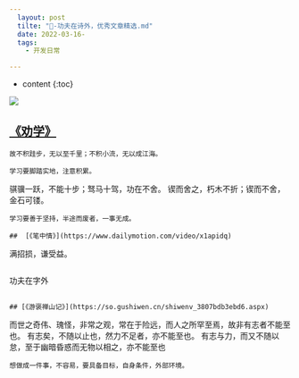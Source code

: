 ```yaml
---
  layout: post
  tilte: "📝-功夫在诗外，优秀文章精选.md"
  date: 2022-03-16-
  tags: 
    - 开发日常

---
```



* content
{:toc}


![](https://upload-images.jianshu.io/upload_images/15312191-0742d4b2c2b860da.png?imageMogr2/auto-orient/strip%7CimageView2/2/w/1240)


## [《劝学》](https://so.gushiwen.cn/shiwenv_c743b1310a1c.aspx)

```
故不积跬步，无以至千里；不积小流，无以成江海。

学习要脚踏实地，注意积累。
```
骐骥一跃，不能十步；驽马十驾，功在不舍。
锲而舍之，朽木不折；锲而不舍，金石可镂。
```
学习要善于坚持，半途而废者，一事无成。

##  [《笔中情》](https://www.dailymotion.com/video/x1apidq)
```
满招损，谦受益。
```
```
功夫在字外
```

## [《游褒禅山记》](https://so.gushiwen.cn/shiwenv_3807bdb3ebd6.aspx)
```
而世之奇伟、瑰怪，非常之观，常在于险远，而人之所罕至焉，故非有志者不能至也。
有志矣，不随以止也，然力不足者，亦不能至也。
有志与力，而又不随以怠，至于幽暗昏惑而无物以相之，亦不能至也
```
想做成一件事，不容易，要具备目标，自身条件，外部环境。
